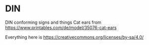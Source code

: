 # DIN
DIN conforming signs and things
Cat ears from 
https://www.printables.com/de/model/35076-cat-ears

Everything here is 
https://creativecommons.org/licenses/by-sa/4.0/
